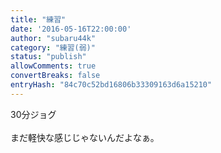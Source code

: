 ```yaml
---
title: "練習"
date: '2016-05-16T22:00:00'
author: "subaru44k"
category: "練習(弱)"
status: "publish"
allowComments: true
convertBreaks: false
entryHash: "84c70c52bd16806b33309163d6a15210"
---
```

30分ジョグ<br>
<br>
まだ軽快な感じじゃないんだよなぁ。

